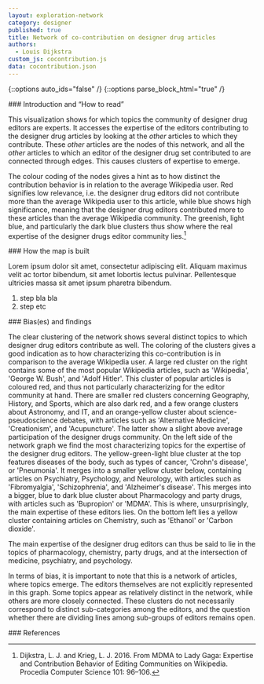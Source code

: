```yaml
---
layout: exploration-network
category: designer
published: true
title: Network of co-contribution on designer drug articles
authors:
  - Louis Dijkstra
custom_js: cocontribution.js
data: cocontribution.json
---
```

{::options auto_ids="false" /}
{::options parse_block_html="true" /}
<div class="intro">
### Introduction and “How to read”

This visualization shows for which topics the community of designer drug editors are experts. It accesses the expertise of the editors contributing to the designer drug articles by looking at the _other_ articles to which they contribute. These _other_ articles are the nodes of this network, and all the _other_ articles to which an editor of the designer drug set contributed to are connected through edges. This causes clusters of expertise to emerge. 

The colour coding of the nodes gives a hint as to how distinct the contribution behavior is in relation to the average Wikipedia user. Red signifies low relevance, i.e. the designer drug editors did not contribute more than the average Wikipedia user to this article, while blue shows high significance, meaning that the designer drug editors contributed more to these articles than the average Wikipedia community. The greenish, light blue, and particularly the dark blue clusters thus show where the real expertise of the designer drugs editor community lies.[^1]  
</div>

<div class="protocol">
### How the map is built

Lorem ipsum dolor sit amet, consectetur adipiscing elit. Aliquam maximus velit ac tortor bibendum, sit amet lobortis lectus pulvinar. Pellentesque ultricies massa sit amet ipsum pharetra bibendum.

1. step bla bla
2. step etc

</div>

<div class="findings">
### Bias(es) and findings

The clear clustering of the network shows several distinct topics to which designer drug editors contribute as well. The coloring of the clusters gives a good indication as to how characterizing this co-contribution is in comparison to the average Wikipedia user. A large red cluster on the right contains some of the most popular Wikipedia articles, such as 'Wikipedia', 'George W. Bush', and 'Adolf Hitler'. This cluster of popular articles is coloured red, and thus not particularly characterizing for the editor community at hand. There are smaller red clusters concerning Geography, History, and Sports, which are also dark red, and a few orange clusters about Astronomy, and IT, and an orange-yellow cluster about science-pseudoscience debates, with articles such as 'Alternative Medicine', 'Creationism', and 'Acupuncture'. The latter show a slight above average participation of the designer drugs community. On the left side of the network graph we find the most characterizing topics for the expertise of the designer drug editors. The yellow-green-light blue cluster at the top features diseases of the body, such as types of cancer, 'Crohn's disease', or 'Pneumonia'. It merges into a smaller yellow cluster below, containing articles on Psychiatry, Psychology, and Neurology, with articles such as 'Fibromyalgia', 'Schizophrenia', and 'Alzheimer's disease'. This merges into a bigger, blue to dark blue cluster about Pharmacology and party drugs, with articles such as 'Bupropion' or 'MDMA'. This is where, unsurprisingly, the main expertise of these editors lies. On the bottom left lies a yellow cluster containing articles on Chemistry, such as 'Ethanol' or 'Carbon dioxide'.

The main expertise of the designer drug editors can thus be said to lie in the topics of pharmacology, chemistry, party drugs, and at the intersection of medicine, psychiatry, and psychology.

In terms of bias, it is important to note that this is a network of articles, where topics emerge. The editors themselves are not explicitly represented in this graph. Some topics appear as relatively distinct in the network, while others are more closely connected. These clusters do not necessarily correspond to distinct sub-categories among the editors, and the question whether there are dividing lines among sub-groups of editors remains open. 
</div>

<div class="references">
### References

[^1]: Dijkstra, L. J. and Krieg, L. J. 2016. From MDMA to Lady Gaga: Expertise and Contribution Behavior of Editing Communities on Wikipedia. Procedia Computer Science 101: 96–106.
</div>

